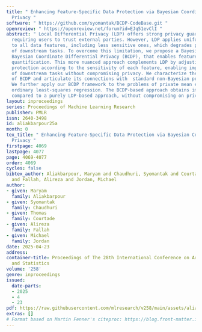 ```yaml
---
title: " Enhancing Feature-Specific Data Protection via Bayesian Coordinate Differential
  Privacy "
software: " https://github.com/syomantak/BCDP-CodeBase.git "
openreview: " https://openreview.net/forum?id=EJq51evClI "
abstract: " Local Differential Privacy (LDP) offers strong privacy guarantees without
  requiring users to trust external parties. However, LDP applies uniform protection
  to all data features, including less sensitive ones, which degrades performance
  of downstream tasks. To overcome this limitation, we propose a Bayesian framework,
  Bayesian Coordinate Differential Privacy (BCDP), that enables feature-specific privacy
  quantification. This more nuanced approach complements LDP by adjusting privacy
  protection according to the sensitivity of each feature, enabling improved performance
  of downstream tasks without compromising privacy. We characterize the properties
  of BCDP and articulate its connections with  standard non-Bayesian privacy frameworks.
  We further apply our BCDP framework to the problems of private mean estimation and
  ordinary least-squares regression. The BCDP-based approach obtains improved accuracy
  compared to a purely LDP-based approach, without compromising on privacy. "
layout: inproceedings
series: Proceedings of Machine Learning Research
publisher: PMLR
issn: 2640-3498
id: aliakbarpour25a
month: 0
tex_title: " Enhancing Feature-Specific Data Protection via Bayesian Coordinate Differential
  Privacy "
firstpage: 4069
lastpage: 4077
page: 4069-4077
order: 4069
cycles: false
bibtex_author: Aliakbarpour, Maryam and Chaudhuri, Syomantak and Courtade, Thomas
  and Fallah, Alireza and Jordan, Michael
author:
- given: Maryam
  family: Aliakbarpour
- given: Syomantak
  family: Chaudhuri
- given: Thomas
  family: Courtade
- given: Alireza
  family: Fallah
- given: Michael
  family: Jordan
date: 2025-04-23
address:
container-title: Proceedings of The 28th International Conference on Artificial Intelligence
  and Statistics
volume: '258'
genre: inproceedings
issued:
  date-parts:
  - 2025
  - 4
  - 23
pdf: https://raw.githubusercontent.com/mlresearch/v258/main/assets/aliakbarpour25a/aliakbarpour25a.pdf
extras: []
# Format based on Martin Fenner's citeproc: https://blog.front-matter.io/posts/citeproc-yaml-for-bibliographies/
---
```

